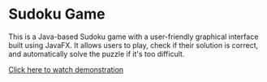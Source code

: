 # Sudoku Game

This is a Java-based Sudoku game with a user-friendly graphical interface built using JavaFX. It allows users to play, check if their solution is correct, and automatically solve the puzzle if it's too difficult.

[Click here to watch demonstration](https://youtu.be/zL-RFgWrQjg)
